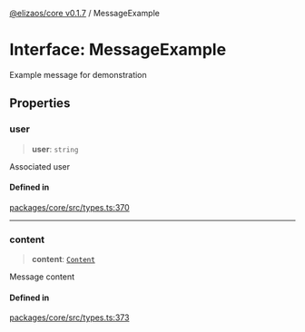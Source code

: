 [@elizaos/core v0.1.7](../index.md) / MessageExample

# Interface: MessageExample

Example message for demonstration

## Properties

### user

> **user**: `string`

Associated user

#### Defined in

[packages/core/src/types.ts:370](https://github.com/elizaOS/eliza/blob/main/packages/core/src/types.ts#L370)

---

### content

> **content**: [`Content`](Content.md)

Message content

#### Defined in

[packages/core/src/types.ts:373](https://github.com/elizaOS/eliza/blob/main/packages/core/src/types.ts#L373)
